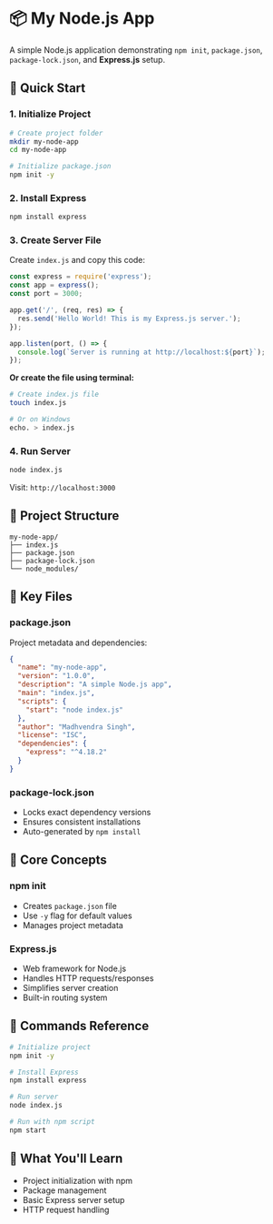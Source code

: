 # 📦 My Node.js App

A simple Node.js application demonstrating `npm init`, `package.json`, `package-lock.json`, and **Express.js** setup.

## 🚀 Quick Start

### 1. Initialize Project
```bash
# Create project folder
mkdir my-node-app
cd my-node-app

# Initialize package.json
npm init -y
```

### 2. Install Express
```bash
npm install express
```

### 3. Create Server File
Create `index.js` and copy this code:

```javascript
const express = require('express');
const app = express();
const port = 3000;

app.get('/', (req, res) => {
  res.send('Hello World! This is my Express.js server.');
});

app.listen(port, () => {
  console.log(`Server is running at http://localhost:${port}`);
});
```

**Or create the file using terminal:**
```bash
# Create index.js file
touch index.js

# Or on Windows
echo. > index.js
```

### 4. Run Server
```bash
node index.js
```

Visit: `http://localhost:3000`

## 📁 Project Structure
```
my-node-app/
├── index.js
├── package.json
├── package-lock.json
└── node_modules/
```

## 📄 Key Files

### package.json
Project metadata and dependencies:
```json
{
  "name": "my-node-app",
  "version": "1.0.0",
  "description": "A simple Node.js app",
  "main": "index.js",
  "scripts": {
    "start": "node index.js"
  },
  "author": "Madhvendra Singh",
  "license": "ISC",
  "dependencies": {
    "express": "^4.18.2"
  }
}
```

### package-lock.json
- Locks exact dependency versions
- Ensures consistent installations
- Auto-generated by `npm install`

## 🔧 Core Concepts

### npm init
- Creates `package.json` file
- Use `-y` flag for default values
- Manages project metadata

### Express.js
- Web framework for Node.js
- Handles HTTP requests/responses
- Simplifies server creation
- Built-in routing system

## 📝 Commands Reference

```bash
# Initialize project
npm init -y

# Install Express
npm install express

# Run server
node index.js

# Run with npm script
npm start
```

## 🎯 What You'll Learn
- Project initialization with npm
- Package management
- Basic Express server setup
- HTTP request handling